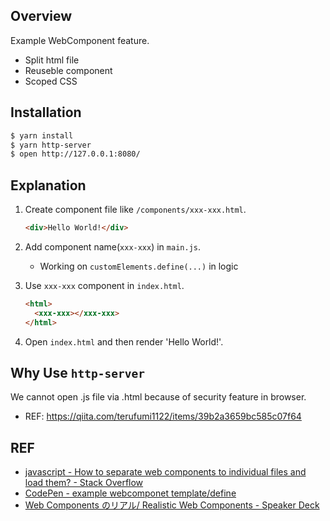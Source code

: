 ## Overview

Example WebComponent feature.

- Split html file
- Reuseble component
- Scoped CSS

## Installation

```zsh
$ yarn install
$ yarn http-server
$ open http://127.0.0.1:8080/
```

## Explanation

1. Create component file like `/components/xxx-xxx.html`.

   ```html
   <div>Hello World!</div>
   ```

2. Add component name(`xxx-xxx`) in `main.js`.

   - Working on `customElements.define(...)` in logic

3. Use `xxx-xxx` component in `index.html`.

   ```html
   <html>
     <xxx-xxx></xxx-xxx>
   </html>
   ```

4. Open `index.html` and then render 'Hello World!'.

## Why Use `http-server`

We cannot open .js file via .html because of security feature in browser.

- REF: https://qiita.com/terufumi1122/items/39b2a3659bc585c07f64

## REF

- [javascript - How to separate web components to individual files and load them? - Stack Overflow](https://stackoverflow.com/a/55081177/8842333)
- [CodePen - example webcomponet template/define](https://codepen.io/snamiki1212/pen/rNMEjrm?editors=1010)
- [Web Components のリアル/ Realistic Web Components - Speaker Deck](https://speakerdeck.com/aggre/realistic-web-components)
